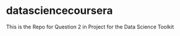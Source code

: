 datasciencecoursera
===================

This is the Repo for Question 2 in Project for the Data Science Toolkit
